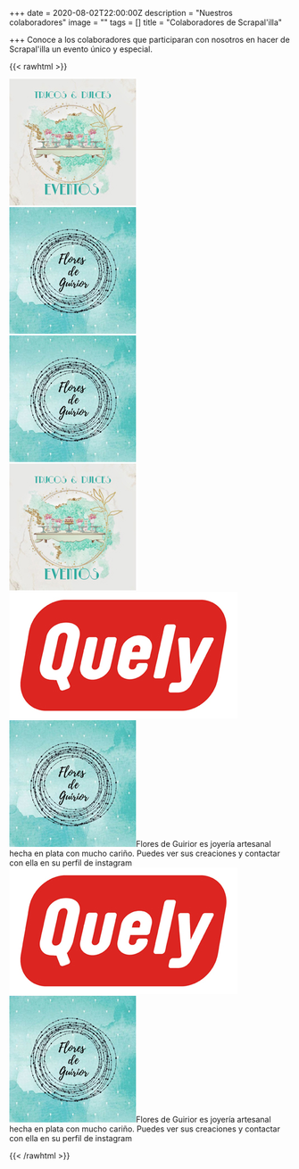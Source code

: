+++
date = 2020-08-02T22:00:00Z
description = "Nuestros colaboradores"
image = ""
tags = []
title = "Colaboradores de Scrapal'illa"

+++
Conoce a los colaboradores que participaran con nosotros en hacer de Scrapal'illa un evento único y especial.

{{< rawhtml >}}

<div class="box alt">

<div class="row 50% uniform">

<div class="4u"><span class="image fit"><img src="/uploads/trucos-y-dulces-2020-08-11.jpg" alt="" /></span></div>

<div class="4u"><span class="image"><img src="/uploads/flores-de-guirior-2020-08-11.jpg" alt="" /></span></div>

<div class="4u"><span class="image"><img src="/uploads/flores-de-guirior-2020-08-11.jpg" alt="" /></span></div>

<div class="4u$"><span class="image"><img src="/uploads/trucos-y-dulces-2020-08-11.jpg" alt="" /></span></div>

<div class="4u$"><span class="image"><img src="/uploads/quely-logo-2020-08-11.jpg" alt="" /></span></div>

<div class="4u"><span class="image"><img src="/uploads/flores-de-guirior-2020-08-11.jpg" alt="" /></span>Flores de Guirior es joyería artesanal hecha en plata con mucho cariño. Puedes ver sus creaciones y contactar con ella en su perfil de instagram</div>

<div class="4u$"><span class="image fit"><img src="/uploads/quely-logo-2020-08-11.jpg" alt="" /></span></div>

<div class="4u$"><span class="image"><img src="/uploads/flores-de-guirior-2020-08-11.jpg" alt="" /></span><span>Flores de Guirior es joyería artesanal hecha en plata con mucho cariño. Puedes ver sus creaciones y contactar con ella en su perfil de instagram</span></div>

</div>

</div>

{{< /rawhtml >}}